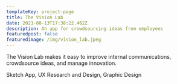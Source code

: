 ```yaml
---
templateKey: project-page
title: The Vision Lab
date: 2021-08-13T17:38:22.462Z
description: An app for crowdsourcing ideas from employees
featuredpost: false
featuredimage: /img/vision_lab.jpeg
---
```

The Vision Lab makes it easy to improve internal communications, crowdsource ideas, and manage innovation.



Sketch App, UX Research and Design, Graphic Design
